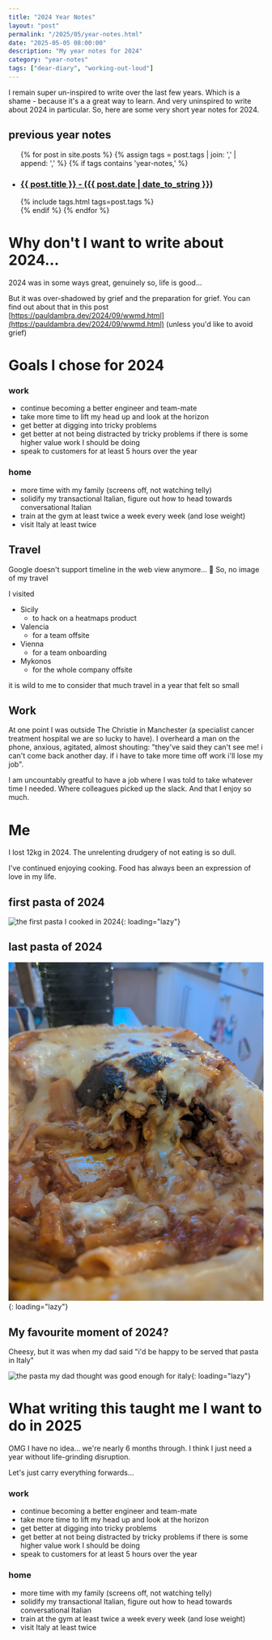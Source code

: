 ```yaml
---
title: "2024 Year Notes"
layout: "post"
permalink: "/2025/05/year-notes.html"
date: "2025-05-05 08:00:00"
description: "My year notes for 2024"
category: "year-notes"
tags: ["dear-diary", "working-out-loud"]
---
```


I remain super un-inspired to write over the last few years. Which is a shame - because it's a a great way to learn. And very uninspired to write about 2024 in particular. So, here are some very short year notes for 2024.

<!--more-->

## previous year notes

<ul class="list-none">
  {% for post in site.posts %}
    {% assign tags = post.tags | join: ',' | append: ',' %}
    {% if tags contains 'year-notes,' %}
      <li class="m-1">
        <h3>
          <a class="no-underline hover:underline text-black" href="{{ post.url }}">
            {{ post.title }} - ({{ post.date | date_to_string }})
          </a>
        </h3>
        <div>{% include tags.html tags=post.tags %}</div>
      </li>
    {% endif %}
  {% endfor %}
</ul>

# Why don't I want to write about 2024...

2024 was in some ways great, genuinely so, life is good...

But it was over-shadowed by grief and the preparation for grief. You can find out about that in this post [https://pauldambra.dev/2024/09/wwmd.html](https://pauldambra.dev/2024/09/wwmd.html) (unless you'd like to avoid grief)

# Goals I chose for 2024

### work

- continue becoming a better engineer and team-mate
- take more time to lift my head up and look at the horizon
- get better at digging into tricky problems
- get better at not being distracted by tricky problems if there is some higher value work I should be doing
- speak to customers for at least 5 hours over the year

### home

- more time with my family (screens off, not watching telly)
- solidify my transactional Italian, figure out how to head towards conversational Italian
- train at the gym at least twice a week every week (and lose weight)
- visit Italy at least twice

## Travel

Google doesn't support timeline in the web view anymore... 🤷
So, no image of my travel

I visited 

- Sicily
  - to hack on a heatmaps product
- Valencia
  - for a team offsite
- Vienna
  - for a team onboarding
- Mykonos
  - for the whole company offsite

it is wild to me to consider that much travel in a year that felt so small

## Work

At one point I was outside The Christie in Manchester (a specialist cancer treatment hospital we are so lucky to have). I overheard a man on the phone, anxious, agitated, almost shouting: "they've said they can't see me! i can't come back another day. if i have to take more time off work i'll lose my job".

I am uncountably greatful to have a job where I was told to take whatever time I needed. Where colleagues picked up the slack. And that I enjoy so much.

# Me

I lost 12kg in 2024. The unrelenting drudgery of not eating is so dull.

I've continued enjoying cooking. Food has always been an expression of love in my life.

## first pasta of 2024

![the first pasta I cooked in 2024](/images/2025/05/first-pasta-2024.jpg){: loading="lazy"}

## last pasta of 2024

![the last pasta I cooked in 2024](/images/2025/05/last-pasta-2024.jpg){: loading="lazy"}

## My favourite moment of 2024?

Cheesy, but it was when my dad said "i'd be happy to be served that pasta in Italy"

![the pasta my dad thought was good enough for italy](/images/2025/05/dad-pasta-2024.jpg){: loading="lazy"}

# What writing this taught me I want to do in 2025

OMG I have no idea... we're nearly 6 months through. I think I just need a year without life-grinding disruption.

Let's just carry everything forwards...

### work

- continue becoming a better engineer and team-mate
- take more time to lift my head up and look at the horizon
- get better at digging into tricky problems
- get better at not being distracted by tricky problems if there is some higher value work I should be doing
- speak to customers for at least 5 hours over the year

### home

- more time with my family (screens off, not watching telly)
- solidify my transactional Italian, figure out how to head towards conversational Italian
- train at the gym at least twice a week every week (and lose weight)
- visit Italy at least twice
